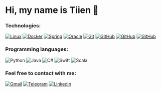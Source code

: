 # Hi, my name is Tiien 👋

### Technologies:

[![Linux](https://img.shields.io/badge/-Linux-000?&logo=Linux)]()
[![Docker](https://img.shields.io/badge/-Docker-000?&logo=Docker)]()
[![Spring](https://img.shields.io/badge/-Spring-000?&logo=Spring)]()
[![Oracle](https://img.shields.io/badge/-Oracle-000?&logo=Oracle)]()
[![Git](https://img.shields.io/badge/-Git-000?&logo=Git)]()
[![GitHub](https://img.shields.io/badge/-GitHub-000?&logo=GitHub)]()
[![GitHub](https://img.shields.io/badge/-Android_Studio-000?&logo=Android-Studio)]()
[![GitHub](https://img.shields.io/badge/-Xcode-000?&logo=Xcode)]()

### Programming languages:

![Python](https://img.shields.io/badge/python-3670A0?style=for-the-badge&logo=python&logoColor=ffdd54)
![Java](https://img.shields.io/badge/java-%23ED8B00.svg?style=for-the-badge&logo=openjdk&logoColor=white)
![C#](https://img.shields.io/badge/c%23-%23239120.svg?style=for-the-badge&logo=c-sharp&logoColor=white)
![Swift](https://img.shields.io/badge/swift-F54A2A?style=for-the-badge&logo=swift&logoColor=white)
![Scala](https://img.shields.io/badge/scala-%23DC322F.svg?style=for-the-badge&logo=scala&logoColor=white)

### Feel free to contact with me:

[![Gmail](https://img.shields.io/badge/-tmai2218@gmail.com-000?&logo=Gmail)](mailto:tmai2218@gmail.com)
[![Telegram](https://img.shields.io/badge/-Telegram-000?&logo=Telegram)](https://t.me/MaiMax)
[![Linkedin](https://img.shields.io/badge/-Linkedin-000?&logo=Linkedin)](https://www.linkedin.com/in/tiien-noanh-mai-6611241a8/)
